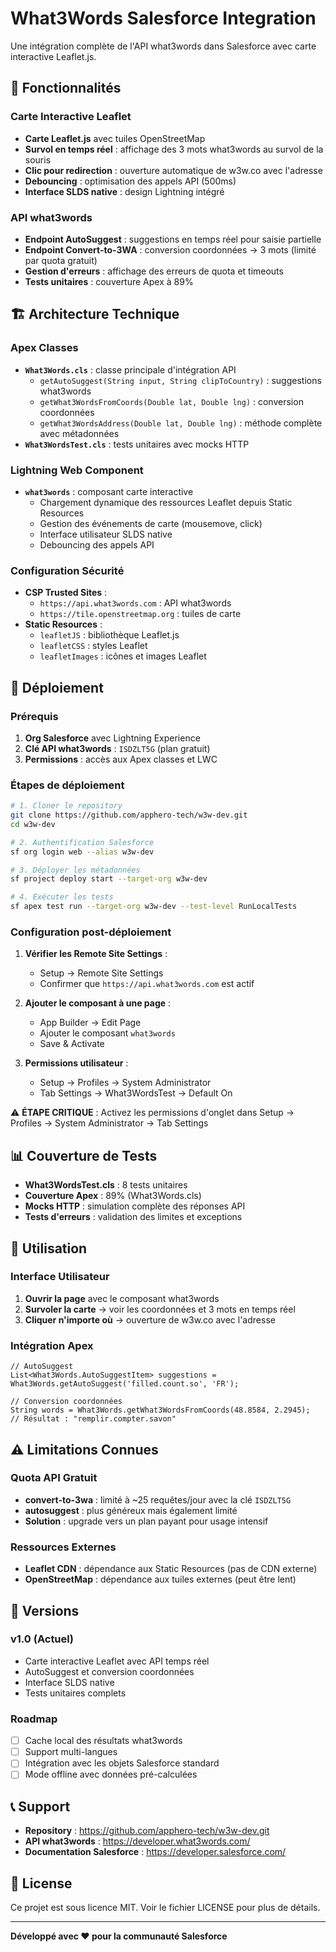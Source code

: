 # What3Words Salesforce Integration

Une intégration complète de l'API what3words dans Salesforce avec carte interactive Leaflet.js.

## 🎯 Fonctionnalités

### Carte Interactive Leaflet
- **Carte Leaflet.js** avec tuiles OpenStreetMap
- **Survol en temps réel** : affichage des 3 mots what3words au survol de la souris
- **Clic pour redirection** : ouverture automatique de w3w.co avec l'adresse
- **Debouncing** : optimisation des appels API (500ms)
- **Interface SLDS native** : design Lightning intégré

### API what3words
- **Endpoint AutoSuggest** : suggestions en temps réel pour saisie partielle
- **Endpoint Convert-to-3WA** : conversion coordonnées → 3 mots (limité par quota gratuit)
- **Gestion d'erreurs** : affichage des erreurs de quota et timeouts
- **Tests unitaires** : couverture Apex à 89%

## 🏗️ Architecture Technique

### Apex Classes
- **`What3Words.cls`** : classe principale d'intégration API
  - `getAutoSuggest(String input, String clipToCountry)` : suggestions what3words
  - `getWhat3WordsFromCoords(Double lat, Double lng)` : conversion coordonnées
  - `getWhat3WordsAddress(Double lat, Double lng)` : méthode complète avec métadonnées
- **`What3WordsTest.cls`** : tests unitaires avec mocks HTTP

### Lightning Web Component
- **`what3words`** : composant carte interactive
  - Chargement dynamique des ressources Leaflet depuis Static Resources
  - Gestion des événements de carte (mousemove, click)
  - Interface utilisateur SLDS native
  - Debouncing des appels API

### Configuration Sécurité
- **CSP Trusted Sites** :
  - `https://api.what3words.com` : API what3words
  - `https://tile.openstreetmap.org` : tuiles de carte
- **Static Resources** :
  - `leafletJS` : bibliothèque Leaflet.js
  - `leafletCSS` : styles Leaflet
  - `leafletImages` : icônes et images Leaflet

## 🚀 Déploiement

### Prérequis
1. **Org Salesforce** avec Lightning Experience
2. **Clé API what3words** : `ISDZLT5G` (plan gratuit)
3. **Permissions** : accès aux Apex classes et LWC

### Étapes de déploiement
```bash
# 1. Cloner le repository
git clone https://github.com/apphero-tech/w3w-dev.git
cd w3w-dev

# 2. Authentification Salesforce
sf org login web --alias w3w-dev

# 3. Déployer les métadonnées
sf project deploy start --target-org w3w-dev

# 4. Exécuter les tests
sf apex test run --target-org w3w-dev --test-level RunLocalTests
```

### Configuration post-déploiement
1. **Vérifier les Remote Site Settings** :
   - Setup → Remote Site Settings
   - Confirmer que `https://api.what3words.com` est actif

2. **Ajouter le composant à une page** :
   - App Builder → Edit Page
   - Ajouter le composant `what3words`
   - Save & Activate

3. **Permissions utilisateur** :
   - Setup → Profiles → System Administrator
   - Tab Settings → What3WordsTest → Default On

⚠️ **ÉTAPE CRITIQUE** : Activez les permissions d'onglet dans Setup → Profiles → System Administrator → Tab Settings

## 📊 Couverture de Tests

- **What3WordsTest.cls** : 8 tests unitaires
- **Couverture Apex** : 89% (What3Words.cls)
- **Mocks HTTP** : simulation complète des réponses API
- **Tests d'erreurs** : validation des limites et exceptions

## 🔧 Utilisation

### Interface Utilisateur
1. **Ouvrir la page** avec le composant what3words
2. **Survoler la carte** → voir les coordonnées et 3 mots en temps réel
3. **Cliquer n'importe où** → ouverture de w3w.co avec l'adresse

### Intégration Apex
```apex
// AutoSuggest
List<What3Words.AutoSuggestItem> suggestions = What3Words.getAutoSuggest('filled.count.so', 'FR');

// Conversion coordonnées
String words = What3Words.getWhat3WordsFromCoords(48.8584, 2.2945);
// Résultat : "remplir.compter.savon"
```

## ⚠️ Limitations Connues

### Quota API Gratuit
- **convert-to-3wa** : limité à ~25 requêtes/jour avec la clé `ISDZLT5G`
- **autosuggest** : plus généreux mais également limité
- **Solution** : upgrade vers un plan payant pour usage intensif

### Ressources Externes
- **Leaflet CDN** : dépendance aux Static Resources (pas de CDN externe)
- **OpenStreetMap** : dépendance aux tuiles externes (peut être lent)

## 🔄 Versions

### v1.0 (Actuel)
- Carte interactive Leaflet avec API temps réel
- AutoSuggest et conversion coordonnées
- Interface SLDS native
- Tests unitaires complets

### Roadmap
- [ ] Cache local des résultats what3words
- [ ] Support multi-langues
- [ ] Intégration avec les objets Salesforce standard
- [ ] Mode offline avec données pré-calculées

## 📞 Support

- **Repository** : https://github.com/apphero-tech/w3w-dev.git
- **API what3words** : https://developer.what3words.com/
- **Documentation Salesforce** : https://developer.salesforce.com/

## 📄 License

Ce projet est sous licence MIT. Voir le fichier LICENSE pour plus de détails.

---

**Développé avec ❤️ pour la communauté Salesforce**